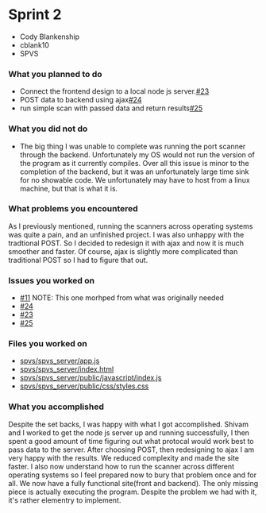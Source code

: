 # Sprint 2

* Cody Blankenship
* cblank10
* SPVS

### What you planned to do
* Connect the frontend design to a local node js server.[#23](https://github.com/masonhyman-school/spvs/issues/23)
* POST data to backend using ajax[#24](https://github.com/masonhyman-school/spvs/issues/24)
* run simple scan with passed data and return results[#25](https://github.com/masonhyman-school/spvs/issues/25)

### What you did not do
* The big thing I was unable to complete was running the port scanner through the backend. Unfortunately my OS would not run the version of the program as it currently compiles. Over all this issue is minor to the completion of the backend, but it was an unfortunately large time sink for no showable code. We unfortunately may have to host from a linux machine, but that is what it is. 

### What problems you encountered
As I previously mentioned, running the scanners across operating systems was quite a pain, and an unfinished project. I was also unhappy with the tradtional POST. So I decided to redesign it with ajax and now it is much smoother and faster. Of course, ajax is slightly more complicated than traditional POST so I had to figure that out.

### Issues you worked on
* [#11](https://github.com/masonhyman-school/spvs/issues/11) NOTE: This one morhped from what was originally needed
* [#24](https://github.com/masonhyman-school/spvs/issues/24)
* [#23](https://github.com/masonhyman-school/spvs/issues/23)
* [#25](https://github.com/masonhyman-school/spvs/issues/25)

### Files you worked on
* [spvs/spvs_server/app.js](https://github.com/masonhyman-school/spvs/blob/main/spvs_server/app.js)
* [spvs/spvs_server/index.html](https://github.com/masonhyman-school/spvs/blob/main/spvs_server/index.html)
* [spvs/spvs_server/public/javascript/index.js](https://github.com/masonhyman-school/spvs/blob/main/spvs_server/public/javascript/index.js)
* [spvs/spvs_server/public/css/styles.css](https://github.com/masonhyman-school/spvs/blob/main/spvs_server/public/css/styles.css)

### What you accomplished
Despite the set backs, I was happy with what I got accomplished. Shivam and I worked to get the node js server up and running successfully, I then spent a good amount of time figuring out what protocal would work best to pass data to the server. After choosing POST, then redesigning to ajax I am very happy with the results. We reduced complexity and made the site faster. I also now understand how to run the scanner across different operating systems so I feel prepared now to bury that problem once and for all. We now have a fully functional site(front and backend). The only missing piece is actually executing the program. Despite the problem we had with it, it's rather elementry to implement.
